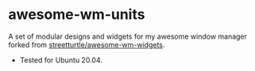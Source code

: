 # awesome-wm-units

A set of modular designs and widgets for my awesome window manager forked from [streetturtle/awesome-wm-widgets](https://github.com/streetturtle/awesome-wm-widgets).

- Tested for Ubuntu 20.04.

